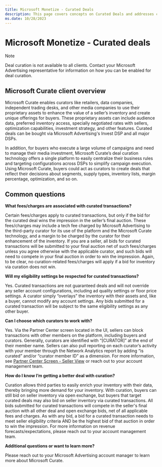 ```yaml
---
title: Microsoft Monetize - Curated Deals
description: This page covers concepts on Curated Deals and addresses common questions associated with it.
ms.date: 10/28/2023
---
```



# Microsoft Monetize - Curated deals

> [!NOTE]
> Deal curation is not available to all clients. Contact your Microsoft Advertising representative for information on how you can be enabled for deal curation.

## Microsoft Curate client overview

Microsoft Curate enables curators like retailers,
data companies, independent trading desks, and other media companies to
use their proprietary assets to enhance the value of a seller’s
inventory and create unique offerings for buyers. These proprietary
assets can include audience data, preferred inventory access, specially
negotiated rates with sellers, optimization capabilities, investment
strategy, and other features. Curated deals can be bought via
Microsoft Advertising's Invest DSP and all major DSPs.

In addition, for buyers who execute a large volume of campaigns and need
to manage their media investment, Microsoft Curate’s
deal curation technology offers a single platform to easily centralize
their business rules and targeting configurations across DSPs to
simplify campaign execution. Using Microsoft Curate,
buyers could act as curators to create deals that reflect their
decisions about segments, supply types, inventory lists, margin
percentage, optimization, and so on.

## Common questions

**What fees/charges are associated with curated transactions?**

Certain fees/charges apply to curated transactions, but only if the bid
for the curated deal wins the impression in the seller’s final auction.
These fees/charges may include a tech fee charged by
Microsoft Advertising to the third-party curator for its use of
the platform and the Microsoft Curate technology,
and a margin to be charged by the curator for their enhancement of the
inventory. If you are a seller, all bids for curated transactions will
be submitted to your final auction net of such fees/charges unless you
agree otherwise with the applicable curator, and such bids will need to
compete in your final auction in order to win the impression. Again, to
be clear, no curation-related fees/charges will apply if a bid for
inventory via curation does not win.

**Will my eligibility settings be respected for curated transactions?**

Yes. Curated transactions are not guaranteed deals and will not override
any seller account configurations, including ad quality settings or
floor price settings. A curator simply “overlays” the inventory with
their assets and, like a buyer, cannot modify any account settings. Any
bids submitted for a curated transaction will be subject to the same
eligibility settings as any other buyer.

**Can I choose which curators to work with?**

Yes. Via the Partner Center screen located in the UI, sellers can block
transactions with other members on the platform, including buyers and
curators. Generally, curators are identified with “\[CURATOR\]” at the
end of their member name. Sellers can also pull reporting on each
curator’s activity with your member through the Network Analytics report
by adding “is curated” and/or “curator member ID” as a dimension. For
more information, see [Partner Center Screen - Seller View](partner-center-screen-seller-view.md) or reach out to your account management
team.

**How do I know I’m getting a better deal with curation?**

Curation allows third parties to easily enrich your inventory with their
data, thereby bringing more demand for your inventory. With curation,
buyers can still bid on seller inventory via open exchange, but buyers
that target curated deals may also bid on seller inventory via curated
transactions. All bids submitted for curated transactions will compete
in the seller's final auction with all other deal and open exchange
bids, net of all applicable fees and charges. As with any bid, a bid for
a curated transaction needs to meet seller eligibility criteria AND be
the highest bid of that auction in order to win the impression. For more
information on revenue forecasts/expectations, please reach out to your
account management team.

**Additional questions or want to learn more?**

Please reach out to your Microsoft Advertising account manager
to learn more about Microsoft Curate.
